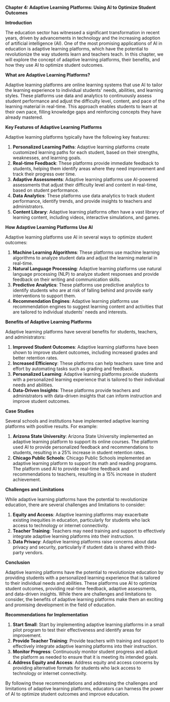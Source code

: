 **Chapter 4: Adaptive Learning Platforms: Using AI to Optimize Student Outcomes**

**Introduction**

The education sector has witnessed a significant transformation in recent years, driven by advancements in technology and the increasing adoption of artificial intelligence (AI). One of the most promising applications of AI in education is adaptive learning platforms, which have the potential to revolutionize the way students learn and teachers teach. In this chapter, we will explore the concept of adaptive learning platforms, their benefits, and how they use AI to optimize student outcomes.

**What are Adaptive Learning Platforms?**

Adaptive learning platforms are online learning systems that use AI to tailor the learning experience to individual students' needs, abilities, and learning styles. These platforms use data and analytics to continuously assess student performance and adjust the difficulty level, content, and pace of the learning material in real-time. This approach enables students to learn at their own pace, filling knowledge gaps and reinforcing concepts they have already mastered.

**Key Features of Adaptive Learning Platforms**

Adaptive learning platforms typically have the following key features:

1. **Personalized Learning Paths**: Adaptive learning platforms create customized learning paths for each student, based on their strengths, weaknesses, and learning goals.
2. **Real-time Feedback**: These platforms provide immediate feedback to students, helping them identify areas where they need improvement and track their progress over time.
3. **Adaptive Assessments**: Adaptive learning platforms use AI-powered assessments that adjust their difficulty level and content in real-time, based on student performance.
4. **Data Analytics**: These platforms use data analytics to track student performance, identify trends, and provide insights to teachers and administrators.
5. **Content Library**: Adaptive learning platforms often have a vast library of learning content, including videos, interactive simulations, and games.

**How Adaptive Learning Platforms Use AI**

Adaptive learning platforms use AI in several ways to optimize student outcomes:

1. **Machine Learning Algorithms**: These platforms use machine learning algorithms to analyze student data and adjust the learning material in real-time.
2. **Natural Language Processing**: Adaptive learning platforms use natural language processing (NLP) to analyze student responses and provide feedback on their writing and communication skills.
3. **Predictive Analytics**: These platforms use predictive analytics to identify students who are at risk of falling behind and provide early interventions to support them.
4. **Recommendation Engines**: Adaptive learning platforms use recommendation engines to suggest learning content and activities that are tailored to individual students' needs and interests.

**Benefits of Adaptive Learning Platforms**

Adaptive learning platforms have several benefits for students, teachers, and administrators:

1. **Improved Student Outcomes**: Adaptive learning platforms have been shown to improve student outcomes, including increased grades and better retention rates.
2. **Increased Efficiency**: These platforms can help teachers save time and effort by automating tasks such as grading and feedback.
3. **Personalized Learning**: Adaptive learning platforms provide students with a personalized learning experience that is tailored to their individual needs and abilities.
4. **Data-Driven Insights**: These platforms provide teachers and administrators with data-driven insights that can inform instruction and improve student outcomes.

**Case Studies**

Several schools and institutions have implemented adaptive learning platforms with positive results. For example:

1. **Arizona State University**: Arizona State University implemented an adaptive learning platform to support its online courses. The platform used AI to provide personalized feedback and recommendations to students, resulting in a 25% increase in student retention rates.
2. **Chicago Public Schools**: Chicago Public Schools implemented an adaptive learning platform to support its math and reading programs. The platform used AI to provide real-time feedback and recommendations to teachers, resulting in a 15% increase in student achievement.

**Challenges and Limitations**

While adaptive learning platforms have the potential to revolutionize education, there are several challenges and limitations to consider:

1. **Equity and Access**: Adaptive learning platforms may exacerbate existing inequities in education, particularly for students who lack access to technology or internet connectivity.
2. **Teacher Training**: Teachers may need training and support to effectively integrate adaptive learning platforms into their instruction.
3. **Data Privacy**: Adaptive learning platforms raise concerns about data privacy and security, particularly if student data is shared with third-party vendors.

**Conclusion**

Adaptive learning platforms have the potential to revolutionize education by providing students with a personalized learning experience that is tailored to their individual needs and abilities. These platforms use AI to optimize student outcomes, providing real-time feedback, adaptive assessments, and data-driven insights. While there are challenges and limitations to consider, the benefits of adaptive learning platforms make them an exciting and promising development in the field of education.

**Recommendations for Implementation**

1. **Start Small**: Start by implementing adaptive learning platforms in a small pilot program to test their effectiveness and identify areas for improvement.
2. **Provide Teacher Training**: Provide teachers with training and support to effectively integrate adaptive learning platforms into their instruction.
3. **Monitor Progress**: Continuously monitor student progress and adjust the platform as needed to ensure that it is meeting its intended goals.
4. **Address Equity and Access**: Address equity and access concerns by providing alternative formats for students who lack access to technology or internet connectivity.

By following these recommendations and addressing the challenges and limitations of adaptive learning platforms, educators can harness the power of AI to optimize student outcomes and improve education.